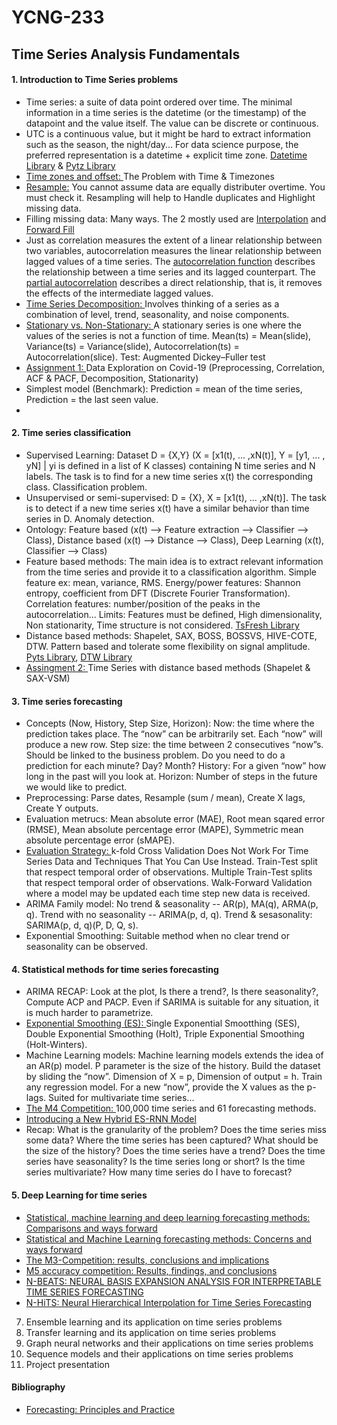 # YCNG-233
## Time Series Analysis Fundamentals

#### 1. Introduction to Time Series problems
  - Time series: a suite of data point ordered over time. The minimal information in a time series is the datetime (or the timestamp) of the datapoint and the value itself. The value can be discrete or continuous.
  - UTC is a continuous value, but it might be hard to extract information such as the season, the night/day... For data science purpose, the preferred representation is a datetime + explicit time zone. [Datetime Library](https://docs.python.org/3/library/datetime.html) & [Pytz Library](https://pypi.org/project/pytz/)
  - [Time zones and offset: ](https://youtu.be/-5wpm-gesOY)The Problem with Time & Timezones
  - [Resample:](https://pandas.pydata.org/docs/reference/api/pandas.DataFrame.resample.html) You cannot assume data are equally distributer overtime. You must check it. Resampling will help to Handle duplicates and Highlight missing data.
  - Filling missing data: Many ways. The 2 mostly used are [Interpolation](https://pandas.pydata.org/docs/reference/api/pandas.DataFrame.interpolate.html) and [Forward Fill](https://pandas.pydata.org/docs/reference/api/pandas.DataFrame.fillna.html)
  - Just as correlation measures the extent of a linear relationship between two variables, autocorrelation measures the linear relationship between lagged values of a time series. The [autocorrelation function](https://www.statsmodels.org/dev/generated/statsmodels.tsa.stattools.acf.html) describes the relationship between a time series and its lagged counterpart. The [partial autocorrelation](https://www.statsmodels.org/devel/generated/statsmodels.tsa.stattools.pacf.html) describes a direct relationship, that is, it removes the effects of the intermediate lagged values.
  - [Time Series Decomposition: ](https://machinelearningmastery.com/decompose-time-series-data-trend-seasonality/) Involves thinking of a series as a combination of level, trend, seasonality, and noise components.
  - [Stationary vs. Non-Stationary: ](https://machinelearningmastery.com/time-series-data-stationary-python/) A stationary series is one where the values of the series is not a function of time. Mean(ts) = Mean(slide), Variance(ts) = Variance(slide), Autocorrelation(ts) = Autocorrelation(slice). Test: Augmented Dickey–Fuller test
  - [Assignment 1: ](https://github.com/MNLepage08/YCNG-233/blob/main/Time%20Series%20-%20Course%201.ipynb)Data Exploration on Covid-19 (Preprocessing, Correlation, ACF & PACF, Decomposition, Stationarity)
  - Simplest model (Benchmark): Prediction = mean of the time series, Prediction = the last seen value.
  - 

#### 2. Time series classification
  - Supervised Learning: Dataset D = {X,Y} (X = [x1(t), ... ,xN(t)], Y = [y1, ... , yN] | yi is defined in a list of K classes) containing N time series and N labels. The task is to find for a new time series x(t) the corresponding class. Classification problem.
  - Unsupervised or semi-supervised: D = {X}, X = [x1(t), ... ,xN(t)]. The task is to detect if a new time series x(t) have a similar behavior than time series in D. Anomaly detection.
  - Ontology: Feature based (x(t) --> Feature extraction --> Classifier --> Class), Distance based (x(t) --> Distance --> Class), Deep Learning (x(t), Classifier --> Class)
  - Feature based methods: The main idea is to extract relevant information from the time series and provide it to a classification algorithm. Simple feature ex: mean, variance, RMS. Energy/power features: Shannon entropy, coefficient from DFT (Discrete Fourier Transformation). Correlation features: number/position of the peaks in the autocorrelation... Limits: Features must be defined, High dimensionality, Non stationarity, Time structure is not considered.  [TsFresh Library](https://tsfresh.readthedocs.io/en/latest/text/list_of_features.html)
  - Distance based methods: Shapelet, SAX, BOSS, BOSSVS, HIVE-COTE,  DTW. Pattern based and tolerate some flexibility on signal amplitude. [Pyts Library](https://pyts.readthedocs.io/en/stable/), [DTW Library](https://pypi.org/project/dtw-python/)
  - [Assingment 2: ](https://github.com/MNLepage08/YCNG-233/blob/main/Time%20Series%20-%20Course%202.ipynb) Time Series with distance based methods (Shapelet & SAX-VSM)

#### 3. Time series forecasting
  - Concepts (Now, History, Step Size, Horizon): Now: the time where the prediction takes place. The “now” can be arbitrarily set. Each “now” will produce a new row. Step size: the time between 2 consecutives “now”s. Should be linked to the business problem. Do you need to do a prediction for each minute? Day? Month? History: For a given “now” how long in the past will you look at. Horizon: Number of steps in the future we would like to predict.
  - Preprocessing: Parse dates, Resample (sum / mean), Create X lags, Create Y outputs.
  - Evaluation metrucs: Mean absolute error (MAE), Root mean sqared error (RMSE), Mean absolute percentage error (MAPE), Symmetric mean absolute percentage error (sMAPE).
  - [Evaluation Strategy: ](https://machinelearningmastery.com/backtest-machine-learning-models-time-series-forecasting/) k-fold Cross Validation Does Not Work For Time Series Data and Techniques That You Can Use Instead. Train-Test split that respect temporal order of observations. Multiple Train-Test splits that respect temporal order of observations. Walk-Forward Validation where a model may be updated each time step new data is received.
  - ARIMA Family model: No trend & seasonality -- AR(p), MA(q), ARMA(p, q). Trend with no seasonality -- ARIMA(p, d, q). Trend & sesasonality: SARIMA(p, d, q)(P, D, Q, s).
  - Exponential Smoothing: Suitable method when no clear trend or seasonality can be observed.

#### 4. Statistical methods for time series forecasting
  - ARIMA RECAP: Look at the plot, Is there a trend?, Is there seasonality?, Compute ACP and PACP. Even if SARIMA is suitable for any situation, it is much harder to parametrize.
  - [Exponential Smoothing (ES): ](https://machinelearningmastery.com/exponential-smoothing-for-time-series-forecasting-in-python/) Single Exponential Smootthing (SES), Double Exponential Smoothing (Holt), Triple Exponential Smoothing (Holt-Winters). 
  - Machine Learning models: Machine learning models extends the idea of an AR(p) model. P parameter is the size of the history. Build the dataset by sliding the “now”. Dimension of X = p, Dimension of output = h. Train any regression model. For a new “now”, provide the X values as the p-lags. Suited for multivariate time series...
  - [The M4 Competition: ](https://www.sciencedirect.com/science/article/pii/S0169207019301128#fig1)100,000 time series and 61 forecasting methods.
  - [Introducing a New Hybrid ES-RNN Model ](https://www.uber.com/blog/m4-forecasting-competition/)
  - Recap: What is the granularity of the problem? Does the time series miss some data? Where the time series has been captured? What should be the size of the history? Does the time series have a trend? Does the time series have seasonality? Is the time series long or short? Is the time series multivariate? How many time series do I have to forecast?

#### 5. Deep Learning for time series
  - [Statistical, machine learning and deep learning forecasting methods: Comparisons and ways forward](https://www.tandfonline.com/doi/full/10.1080/01605682.2022.2118629)
  - [Statistical and Machine Learning forecasting methods: Concerns and ways forward](https://www.researchgate.net/publication/323847484_Statistical_and_Machine_Learning_forecasting_methods_Concerns_and_ways_forward)
  - [The M3-Competition: results, conclusions and implications](https://www.sciencedirect.com/science/article/abs/pii/S0169207000000571?via%3Dihub)
  - [M5 accuracy competition: Results, findings, and conclusions](https://www.sciencedirect.com/science/article/pii/S0169207021001874)
  - [N-BEATS: NEURAL BASIS EXPANSION ANALYSIS FOR INTERPRETABLE TIME SERIES FORECASTING](https://www.researchgate.net/publication/333418084_N-BEATS_Neural_basis_expansion_analysis_for_interpretable_time_series_forecasting)
  - [N-HiTS: Neural Hierarchical Interpolation for Time Series Forecasting](https://arxiv.org/abs/2201.12886)

7. Ensemble learning and its application on time series problems
8. Transfer learning and its application on time series problems
9. Graph neural networks and their applications on time series problems
10. Sequence models and their applications on time series problems
11. Project presentation

#### Bibliography
* [Forecasting: Principles and Practice](https://otexts.com/fpp3/)
